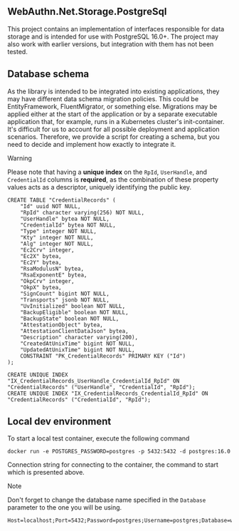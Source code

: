 ## WebAuthn.Net.Storage.PostgreSql

This project contains an implementation of interfaces responsible for data storage and is intended for use with PostgreSQL 16.0+. The project may also work with earlier versions, but integration with them has not been tested.

## Database schema

As the library is intended to be integrated into existing applications, they may have different data schema migration policies. This could be EntityFramework, FluentMigrator, or something else. Migrations may be applied either at the start of the application or by a separate executable application that, for example, runs in a Kubernetes cluster's init-container. It's difficult for us to account for all possible deployment and application scenarios. Therefore, we provide a script for creating a schema, but you need to decide and implement how exactly to integrate it.

> [!WARNING]
> Please note that having a **unique index** on the `RpId`, `UserHandle`, and `CredentialId` columns is **required**, as the combination of these property values acts as a descriptor, uniquely identifying the public key.

```postgresql
CREATE TABLE "CredentialRecords" (
    "Id" uuid NOT NULL,
    "RpId" character varying(256) NOT NULL,
    "UserHandle" bytea NOT NULL,
    "CredentialId" bytea NOT NULL,
    "Type" integer NOT NULL,
    "Kty" integer NOT NULL,
    "Alg" integer NOT NULL,
    "Ec2Crv" integer,
    "Ec2X" bytea,
    "Ec2Y" bytea,
    "RsaModulusN" bytea,
    "RsaExponentE" bytea,
    "OkpCrv" integer,
    "OkpX" bytea,
    "SignCount" bigint NOT NULL,
    "Transports" jsonb NOT NULL,
    "UvInitialized" boolean NOT NULL,
    "BackupEligible" boolean NOT NULL,
    "BackupState" boolean NOT NULL,
    "AttestationObject" bytea,
    "AttestationClientDataJson" bytea,
    "Description" character varying(200),
    "CreatedAtUnixTime" bigint NOT NULL,
    "UpdatedAtUnixTime" bigint NOT NULL,
    CONSTRAINT "PK_CredentialRecords" PRIMARY KEY ("Id")
);

CREATE UNIQUE INDEX "IX_CredentialRecords_UserHandle_CredentialId_RpId" ON "CredentialRecords" ("UserHandle", "CredentialId", "RpId");
CREATE UNIQUE INDEX "IX_CredentialRecords_CredentialId_RpId" ON "CredentialRecords" ("CredentialId", "RpId");
```

## Local dev environment

To start a local test container, execute the following command

```shell
docker run -e POSTGRES_PASSWORD=postgres -p 5432:5432 -d postgres:16.0
```

Connection string for connecting to the container, the command to start which is presented above.

> [!NOTE]
> Don't forget to change the database name specified in the `Database` parameter to the one you will be using.

```
Host=localhost;Port=5432;Password=postgres;Username=postgres;Database=webauthn;Pooling=True
```
